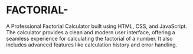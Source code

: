 # FACTORIAL-
A Professional Factorial Calculator built using HTML, CSS, and JavaScript. The calculator provides a clean and modern user interface, offering a seamless experience for calculating the factorial of a number. It also includes advanced features like calculation history and error handling.
